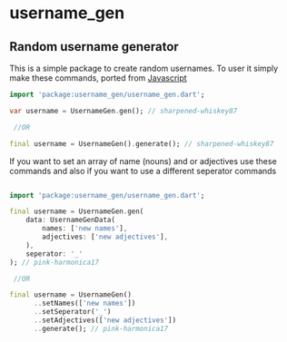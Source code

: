 # username_gen

## Random username generator

This is a simple package to create random usernames. To user it simply make these commands, ported from [Javascript]('https://github.com/MaPhil/username-generator/')

```dart
import 'package:username_gen/username_gen.dart';

var username = UsernameGen.gen(); // sharpened-whiskey87

 //OR

final username = UsernameGen().generate(); // sharpened-whiskey87

```

If you want to set an array of name (nouns) and or adjectives use these commands and also if you want to use a different seperator commands

```dart

import 'package:username_gen/username_gen.dart';

final username = UsernameGen.gen(
    data: UsernameGenData(
        names: ['new names'],
        adjectives: ['new adjectives'],
    ),
    seperator: '_'
); // pink-harmonica17

 //OR

final username = UsernameGen()
      ..setNames(['new names'])
      ..setSeperator('_')
      ..setAdjectives(['new adjectives'])
      ..generate(); // pink-harmonica17
```
